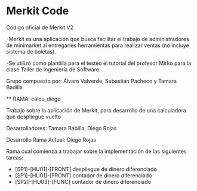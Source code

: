 # Merkit Code

Código oficial de Merkit V2

-Merkit es una aplicación que busca facilitar el trabajo de administradores de minimarket al entregarles herramientas para realizar ventas (no incluye sistema de boletas).

-Se utilizó como plantilla para el testeo el tutorial del profesor Mirko para la clase Taller de Ingeniería de Software.

Grupo compuesto por: Álvaro Valverde, Sebastián Pacheco y Tamara Badilla


** RAMA: calcu_diego

Trabajo sobre la aplicación de Merkit, para desarrollo de una calculadora que despliegue vuelto

Desarrolladores: Tamara Babilla, Diego Rojas

Desarrollo Rama Actual: Diego Rojas

Rama cual comienza a trabajar sobre la implementación de las siguientes tareas:

* [SP1]-[HU01]-[FRONT] despliegue de dinero diferenciado
* [SP1]-[HU01]-[FRONT] contador de dinero diferenciado
* [SP2]-[HU03]-[FUNC] contador de dinero diferenciado
